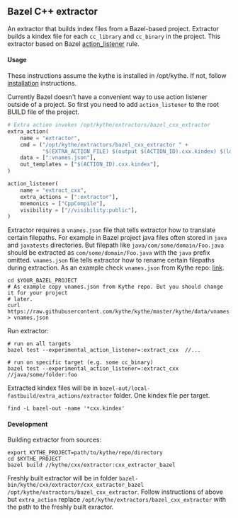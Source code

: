 ## Bazel C++ extractor

An extractor that builds index files from a Bazel-based project. Extractor
builds a kindex file for each `cc_library` and `cc_binary` in the project. This
extractor based on Bazel
[action_listener](https://docs.bazel.build/versions/master/be/extra-actions.html)
rule.

#### Usage

These instructions assume the kythe is installed in /opt/kythe. If not, follow
[installation](http://kythe.io/getting-started) instructions.

Currently Bazel doesn't have a convenient way to use action listener outside of
a project. So first you need to add `action_listener` to the root BUILD file of
the project.

```python
# Extra action invokes /opt/kythe/extractors/bazel_cxx_extractor
extra_action(
    name = "extractor",
    cmd = ("/opt/kythe/extractors/bazel_cxx_extractor " +
           "$(EXTRA_ACTION_FILE) $(output $(ACTION_ID).cxx.kindex) $(location :vnames.json)"),
    data = [":vnames.json"],
    out_templates = ["$(ACTION_ID).cxx.kindex"],
)

action_listener(
    name = "extract_cxx",
    extra_actions = [":extractor"],
    mnemonics = ["CppCompile"],
    visibility = ["//visibility:public"],
)
```

Extractor requires a `vnames.json` file that tells extractor how to translate
certain filepaths. For example in Bazel project java files often stored in
`java` and `javatests` directories. But filepath like
`java/com/some/domain/Foo.java` should be extracted as
`com/some/domain/Foo.java` with the `java` prefix omitted. `vnames.json` file
tells extractor how to rename certain filepaths during extraction. As an example
check `vnames.json` from Kythe repo:
[link](https://github.com/kythe/kythe/blob/master/kythe/data/vnames.json).

```shell
cd $YOUR_BAZEL_PROJECT
# As example copy vnames.json from Kythe repo. But you should change it for your project
# later.
curl https://raw.githubusercontent.com/kythe/kythe/master/kythe/data/vnames.json > vnames.json
```

Run extractor:

```shell
# run on all targets
bazel test --experimental_action_listener=:extract_cxx  //...

# run on specific target (e.g. some cc_binary)
bazel test --experimental_action_listener=:extract_cxx  //java/some/folder:foo
```

Extracted kindex files will be in
`bazel-out/local-fastbuild/extra_actions/extractor` folder. One kindex file per
target.

```shell
find -L bazel-out -name '*cxx.kindex'
```

#### Development

Building extractor from sources:

```shell
export KYTHE_PROJECT=path/to/kythe/repo/directory
cd $KYTHE_PROJECT
bazel build //kythe/cxx/extractor:cxx_extractor_bazel
```

Freshly built extractor will be in folder
`bazel-bin/kythe/cxx/extractor/cxx_extractor_bazel
/opt/kythe/extractors/bazel_cxx_extractor`. Follow instructions of above but
`extra_action` replace `/opt/kythe/extractors/bazel_cxx_extractor` with the path
to the freshly built exractor.
